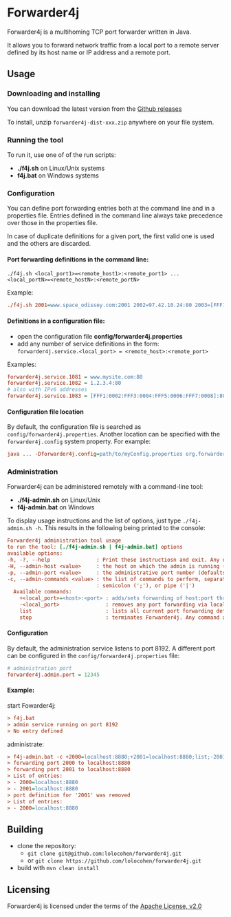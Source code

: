 # Forwarder4j
Forwarder4j is a multihoming TCP port forwarder written in Java.

It allows you to forward network traffic from a local port to a remote server defined by its host name or IP address and a remote port.

## Usage

### Downloading and installing

You can download the latest version from the [Github releases](https://github.com/lolocohen/forwarder4j/releases)

To install, unzip `forwarder4j-dist-xxx.zip` anywhere on your file system.


### Running the tool

To run it, use one of of the run scripts:
- **./f4j.sh** on Linux/Unix systems
- **f4j.bat** on Windows systems

### Configuration

You can define port forwarding entries both at the command line and in a properties file. Entries defined in the command line always take precedence over those in the properties file.

In case of duplicate definitions for a given port, the first valid one is used and the others are discarded. 

#### Port forwarding definitions in the command line:

```
./f4j.sh <local_port1>=<remote_host1>:<remote_port1> ... <local_portN>=<remote_hostN>:<remote_portN>
```

Example: 

```ini
./f4j.sh 2001=www.space_odissey.com:2001 2002=97.42.10.24:80 2003=[FFF1:0002:FFF3:0004:FFF5:0006:FFF7:0008]:80
```

#### Definitions in a configuration file:

- open the configuration file **config/forwarder4j.properties**
- add any number of service definitions in the form:<br>
`forwarder4j.service.<local_port> = <remote_host>:<remote_port>`

Examples:
```INI
forwarder4j.service.1081 = www.mysite.com:80
forwarder4j.service.1082 = 1.2.3.4:80
# also with IPv6 addresses
forwarder4j.service.1083 = [FFF1:0002:FFF3:0004:FFF5:0006:FFF7:0008]:80
```

#### Configuration file location

By default, the configuration file is searched as `config/forwarder4j.properties`. Another location can be specified with the `forwarder4j.config` system property. For example:

```ini
java ... -Dforwarder4j.config=path/to/myConfig.properties org.forwarder4j.Forwarder 8089=www.myhost.com:80
```


### Administration

Forwarder4j can be administered remotely with a command-line tool:
- **./f4j-admin.sh** on Linux/Unix
- **f4j-admin.bat** on Windows

To display usage instructions and the list of options, just type `./f4j-admin.sh -h`. This results in the following being printed to the console:

~~~ini
Forwarder4j administration tool usage
to run the tool: [./f4j-admin.sh | f4j-admin.bat] options
available options:
-h, -?, --help               : Print these instructiosn and exit. Any other option is ignored
-H, --admin-host <value>     : the host on which the admin is running (defaults to 'localhost')
-p, --admin-port <value>     : the administrative port number (defaults to '8192')
-c, --admin-commands <value> : the list of commands to perform, separated with comma (','),
                             : semicolon (';'), or pipe ('|')
  Available commands:
    +<local_port>=<host>:<port> : adds/sets forwarding of host:port through local_port
    -<local_port>               : removes any port forwarding via local_port
    list                        : lists all current port forwarding definitions
    stop                        : terminates Forwarder4j. Any command after this is ignored
~~~

#### Configuration

By default, the administration service listens to port 8192. A different port can be configured in the `config/forwarder4j.properties` file:

~~~ini
# administration port
forwarder4j.admin.port = 12345
~~~



#### Example:

start Fowarder4j:

~~~ini
> f4j.bat
> admin service running on port 8192
> No entry defined
~~~

administrate:

~~~ini
> f4j-admin.bat -c +2000=localhost:8880;+2001=localhost:8880;list;-2001;list
> forwarding port 2000 to localhost:8880
> forwarding port 2001 to localhost:8880
> List of entries:
> - 2000=localhost:8880
> - 2001=localhost:8880
> port definition for '2001' was removed
> List of entries:
> - 2000=localhost:8880

~~~



## Building

- clone the repository:
  - `git clone git@github.com:lolocohen/forwarder4j.git`
  - or `git clone https://github.com/lolocohen/forwarder4j.git`
- build with `mvn clean install`


## Licensing

Forwarder4j is licensed under the terms of the [Apache License, v2.0](http://www.apache.org/licenses/LICENSE-2.0.html)
